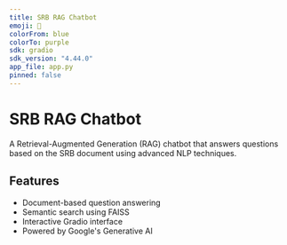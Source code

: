 ```yaml
---
title: SRB RAG Chatbot
emoji: 🤖
colorFrom: blue
colorTo: purple
sdk: gradio
sdk_version: "4.44.0"
app_file: app.py
pinned: false
---
```


# SRB RAG Chatbot

A Retrieval-Augmented Generation (RAG) chatbot that answers questions based on the SRB document using advanced NLP techniques.

## Features
- Document-based question answering
- Semantic search using FAISS
- Interactive Gradio interface
- Powered by Google's Generative AI